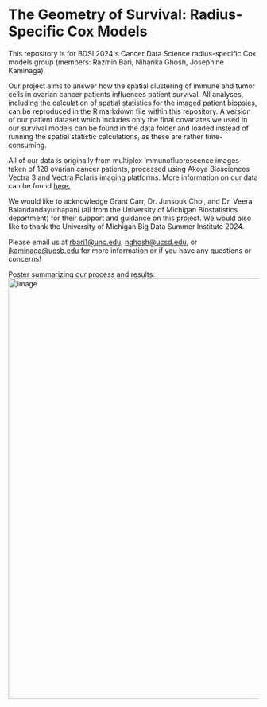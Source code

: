 # The Geometry of Survival: Radius-Specific Cox Models

This repository is for BDSI 2024's Cancer Data Science radius-specific Cox models group (members: Razmin Bari, Niharika Ghosh, Josephine Kaminaga).

Our project aims to answer how the spatial clustering of immune and tumor cells in ovarian cancer patients influences patient survival. All analyses, including the calculation of spatial statistics for the imaged patient biopsies, can be reproduced in the R markdown file within this repository. A version of our patient dataset which includes only the final covariates we used in our survival models can be found in the data folder and loaded instead of running the spatial statistic calculations, as these are rather time-consuming.

All of our data is originally from multiplex immunofluorescence images taken of 128 ovarian cancer patients, processed using Akoya Biosciences Vectra 3 and Vectra Polaris imaging platforms. More information on our data can be found [here.](https://bioconductor.org/packages/release/data/experiment/vignettes/VectraPolarisData/inst/doc/VectraPolarisData.html)

We would like to acknowledge Grant Carr, Dr. Junsouk Choi, and Dr. Veera Balandandayuthapani (all from the University of Michigan Biostatistics department) for their support and guidance on this project. We would also like to thank the University of Michigan Big Data Summer Institute 2024.

Please email us at rbari1@unc.edu, nghosh@ucsd.edu, or jkaminaga@ucsb.edu for more information or if you have any questions or concerns!

Poster summarizing our process and results:
<img width="846" alt="image" src="https://github.com/user-attachments/assets/c8e3ffae-8cfa-4516-a656-53b396a5b1a2">
